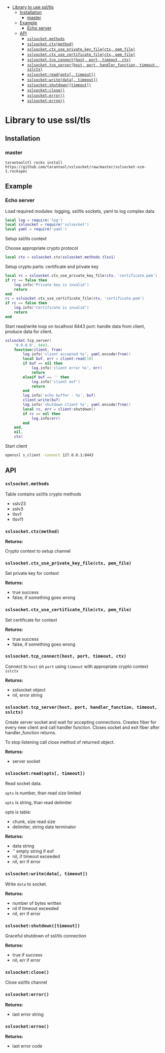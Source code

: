 - [Library to use ssl/tls](#library-to-use-ssltls)
  * [Installation](#installation)
    + [master](#master)
  * [Example](#example)
    + [Echo server](#echo-server)
  * [API](#api)
    + [`sslsocket.methods`](#sslsocketmethods)
    + [`sslsocket.ctx(method)`](#sslsocketctxmethod)
    + [`sslsocket.ctx_use_private_key_file(ctx, pem_file)`](#sslsocketctx_use_private_key_filectx-pem_file)
    + [`sslsocket.ctx_use_certificate_file(ctx, pem_file)`](#sslsocketctx_use_certificate_filectx-pem_file)
    + [`sslsocket.tcp_connect(host, port, timeout, ctx)`](#sslsockettcp_connecthost-port-timeout-ctx)
    + [`sslsocket.tcp_server(host, port, handler_function, timeout, sslctx)`](#sslsockettcp_serverhost-port-handler_function-timeout-sslctx)
    + [`sslsocket:read(opts[, timeout])`](#sslsocketreadopts-timeout)
    + [`sslsocket:write(data[, timeout])`](#sslsocketwritedata-timeout)
    + [`sslsocket:shutdown([timeout])`](#sslsocketshutdowntimeout)
    + [`sslsocket:close()`](#sslsocketclose)
    + [`sslsocket:error()`](#sslsocketerror)
    + [`sslsocket:errno()`](#sslsocketerrno)

# Library to use ssl/tls

## Installation

### master

``` shell
tarantoolctl rocks install https://github.com/tarantool/sslsocket/raw/master/sslsocket-scm-1.rockspec
```

## Example

### Echo server

Load required modules: logging, ssl/tls sockets, yaml to log complex data

``` lua
local log = require('log')
local sslsocket = require('sslsocket')
local yaml = require('yaml')
```

Setup ssl/tls context

Choose appropriate crypto protocol

``` lua
local ctx = sslsocket.ctx(sslsocket.methods.tlsv1)
```

Setup crypto parts: certificate and private key

``` lua
local rc = sslsocket.ctx_use_private_key_file(ctx, 'certificate.pem')
if rc == false then
    log.info('Private key is invalid')
    return
end
rc = sslsocket.ctx_use_certificate_file(ctx, 'certificate.pem')
if rc == false then
    log.info('Certificate is invalid')
    return
end
```

Start read/write loop on localhost 8443 port: handle data from client, produce data for client.

``` lua
sslsocket.tcp_server(
    '0.0.0.0', 8443,
    function(client, from)
        log.info('client accepted %s', yaml.encode(from))
        local buf, err = client:read(10)
        if buf == nil then
            log.info('client error %s', err)
            return
        elseif buf == '' then
            log.info('client eof')
            return
        end
        log.info('echo buffer - %s', buf)
        client:write(buf)
        log.info('shutdown client %s', yaml.encode(from))
        local rc, err = client:shutdown()
        if rc == nil then
            log.info(err)
        end
    end,
    nil,
    ctx)
```

Start client

``` bash
openssl s_client -connect 127.0.0.1:8443
```

## API

### `sslsocket.methods`

Table contains ssl/tls crypto methods

  - sslv23
  - sslv3
  - tlsv1
  - tlsv11

### `sslsocket.ctx(method)`

**Returns:**

  Crypto context to setup channel

### `sslsocket.ctx_use_private_key_file(ctx, pem_file)`

Set private key for context

**Returns:**

  - true success
  - false, if something goes wrong

### `sslsocket.ctx_use_certificate_file(ctx, pem_file)`

Set certificate for context

**Returns:**

  - true success
  - false, if something goes wrong

### `sslsocket.tcp_connect(host, port, timeout, ctx)`

Connect to `host` on `port` using `timeout` with appropriate crypto context `sslctx`

**Returns:**

  - sslsocket object
  - nil, error string

### `sslsocket.tcp_server(host, port, handler_function, timeout, sslctx)`

Create server socket and wait for accepting connections.
Creates fiber for every new client and call handler function.
Closes socket and exit fiber after handler_function returns.

To stop listening call close method of returned object.

**Returns:**

  - server socket

### `sslsocket:read(opts[, timeout])`

Read socket data.

`opts` is number, than read size limited

`opts` is string, than read delimiter

opts is table:

  - chunk, size read size
  - delimiter, string date terminator

**Returns:**

  - data string
  - '' empty string if eof
  - nil, if timeout exceeded
  - nil, err if error

### `sslsocket:write(data[, timeout])`

Write `data` to socket.

**Returns:**

  - number of bytes written
  - nil if timeout exceeded
  - nil, err if error

### `sslsocket:shutdown([timeout])`

Graceful shutdown of ssl/tls connection

**Returns:**

  - true if success
  - nil, err if error

### `sslsocket:close()`

Close ssl/tls channel

### `sslsocket:error()`

**Returns:**

  - last error string

### `sslsocket:errno()`

**Returns:**

  - last error code
